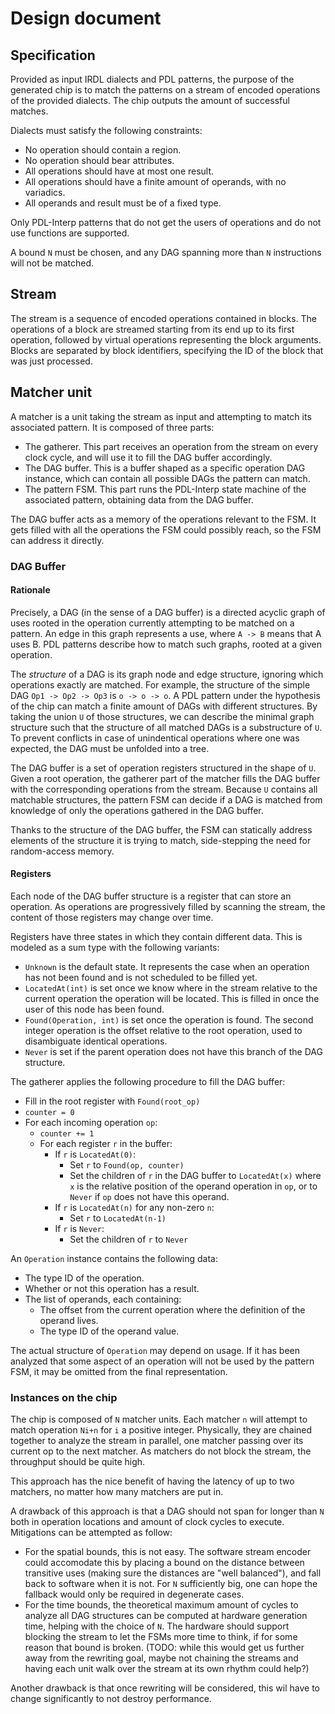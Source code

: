 # Design document

## Specification

Provided as input IRDL dialects and PDL patterns, the purpose of the generated chip is to match the patterns on a stream of encoded operations of the provided dialects. The chip outputs the amount of successful matches.

Dialects must satisfy the following constraints:

- No operation should contain a region.
- No operation should bear attributes.
- All operations should have at most one result.
- All operations should have a finite amount of operands, with no variadics.
- All operands and result must be of a fixed type.

Only PDL-Interp patterns that do not get the users of operations and do not use functions are supported.

A bound `N` must be chosen, and any DAG spanning more than `N` instructions will not be matched.

## Stream

The stream is a sequence of encoded operations contained in blocks. The operations of a block are streamed starting from its end up to its first operation, followed by virtual operations representing the block arguments. Blocks are separated by block identifiers, specifying the ID of the block that was just processed.

## Matcher unit

A matcher is a unit taking the stream as input and attempting to match its associated pattern. It is composed of three parts:

- The gatherer. This part receives an operation from the stream on every clock cycle, and will use it to fill the DAG buffer accordingly.
- The DAG buffer. This is a buffer shaped as a specific operation DAG instance, which can contain all possible DAGs the pattern can match.
- The pattern FSM. This part runs the PDL-Interp state machine of the associated pattern, obtaining data from the DAG buffer.

The DAG buffer acts as a memory of the operations relevant to the FSM. It gets filled with all the operations the FSM could possibly reach, so the FSM can address it directly.

### DAG Buffer

#### Rationale

Precisely, a DAG (in the sense of a DAG buffer) is a directed acyclic graph of uses rooted in the operation currently attempting to be matched on a pattern. An edge in this graph represents a use, where `A -> B` means that A uses B. PDL patterns describe how to match such graphs, rooted at a given operation.

The *structure* of a DAG is its graph node and edge structure, ignoring which operations exactly are matched. For example, the structure of the simple DAG `Op1 -> Op2 -> Op3` is `o -> o -> o`. A PDL pattern under the hypothesis of the chip can match a finite amount of DAGs with different structures. By taking the union `U` of those structures, we can describe the minimal graph structure such that the structure of all matched DAGs is a substructure of `U`. To prevent conflicts in case of unindentical operations where one was expected, the DAG must be unfolded into a tree.

The DAG buffer is a set of operation registers structured in the shape of `U`. Given a root operation, the gatherer part of the matcher fills the DAG buffer with the corresponding operations from the stream. Because `U` contains all matchable structures, the pattern FSM can decide if a DAG is matched from knowledge of only the operations gathered in the DAG buffer.

Thanks to the structure of the DAG buffer, the FSM can statically address elements of the structure it is trying to match, side-stepping the need for random-access memory.

#### Registers

Each node of the DAG buffer structure is a register that can store an operation. As operations are progressively filled by scanning the stream, the content of those registers may change over time.

Registers have three states in which they contain different data. This is modeled as a sum type with the following variants:

- `Unknown` is the default state. It represents the case when an operation has not been found and is not scheduled to be filled yet.
- `LocatedAt(int)` is set once we know where in the stream relative to the current operation the operation will be located. This is filled in once the user of this node has been found.
- `Found(Operation, int)` is set once the operation is found. The second integer operation is the offset relative to the root operation, used to disambiguate identical operations.
- `Never` is set if the parent operation does not have this branch of the DAG structure.

The gatherer applies the following procedure to fill the DAG buffer:

- Fill in the root register with `Found(root_op)`
- `counter = 0`
- For each incoming operation `op`:
    - `counter += 1`
    - For each register `r` in the buffer:
        - If `r` is `LocatedAt(0)`:
            - Set `r` to `Found(op, counter)`
            - Set the children of `r` in the DAG buffer to `LocatedAt(x)` where `x` is the relative position of the operand operation in `op`, or to `Never` if `op` does not have this operand.
        - If `r` is `LocatedAt(n)` for any non-zero `n`:
            - Set `r` to `LocatedAt(n-1)`
        - If `r` is `Never`:
            - Set the children of `r` to `Never`

An `Operation` instance contains the following data:

- The type ID of the operation.
- Whether or not this operation has a result.
- The list of operands, each containing:
    - The offset from the current operation where the definition of the operand lives.
    - The type ID of the operand value.

The actual structure of `Operation` may depend on usage. If it has been analyzed that some aspect of an operation will not be used by the pattern FSM, it may be omitted from the final representation.

### Instances on the chip

The chip is composed of `N` matcher units. Each matcher `n` will attempt to match operation `Ni+n` for `i` a positive integer. Physically, they are chained together to analyze the stream in parallel, one matcher passing over its current op to the next matcher. As matchers do not block the stream, the throughput should be quite high.

This approach has the nice benefit of having the latency of up to two matchers, no matter how many matchers are put in. 

A drawback of this approach is that a DAG should not span for longer than `N` both in operation locations and amount of clock cycles to execute. Mitigations can be attempted as follow:

- For the spatial bounds, this is not easy. The software stream encoder could accomodate this by placing a bound on the distance between transitive uses (making sure the distances are "well balanced"), and fall back to software when it is not. For `N` sufficiently big, one can hope the fallback would only be required in degenerate cases.
- For the time bounds, the theoretical maximum amount of cycles to analyze all DAG structures can be computed at hardware generation time, helping with the choice of `N`. The hardware should support blocking the stream to let the FSMs more time to think, if for some reason that bound is broken. (TODO: while this would get us further away from the rewriting goal, maybe not chaining the streams and having each unit walk over the stream at its own rhythm could help?)

Another drawback is that once rewriting will be considered, this wil have to change significantly to not destroy performance.
